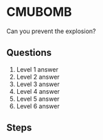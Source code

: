 # CMUBOMB
Can you prevent the explosion?

## Questions
1. Level 1 answer
2. Level 2 answer
3. Level 3 answer
4. Level 4 answer
5. Level 5 answer
6. Level 6 answer

## Steps
